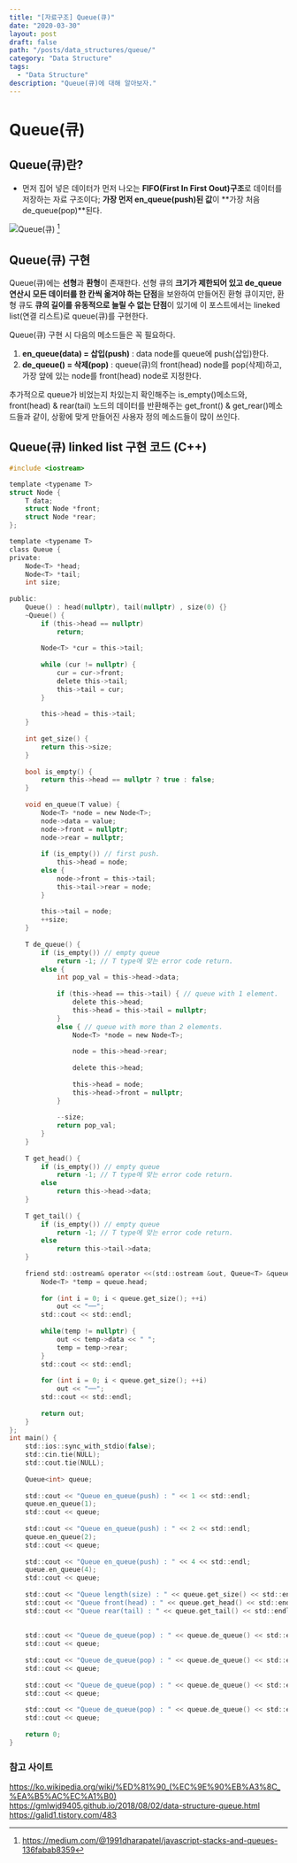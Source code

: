 ```yaml
---
title: "[자료구조] Queue(큐)"
date: "2020-03-30"
layout: post
draft: false
path: "/posts/data_structures/queue/"
category: "Data Structure"
tags:
  - "Data Structure"
description: "Queue(큐)에 대해 알아보자."
---
```


# Queue(큐)

## Queue(큐)란?

 - 먼저 집어 넣은 데이터가 먼저 나오는 **FIFO(First In First Oout)구조**로 데이터를 저장하는 자료 구조이다; **가장 먼저 en_queue(push)된 값**이 **가장 처음 de_queue(pop)**된다.
 
![Queue(큐)](./queue_animation.gif)
[^출처]

## Queue(큐) 구현
Queue(큐)에는 **선형**과 **환형**이 존재한다. 선형 큐의 **크기가 제한되어 있고 de_queue 연산시 모든 데이터를 한 칸씩 옮겨야 하는 단점**을 보완하여 만들어진 환형 큐이지만, 환형 큐도 **큐의 길이를 유동적으로 늘릴 수 없는 단점**이 있기에 이 포스트에서는 lineked list(연결 리스트)로 queue(큐)를 구현한다.

Queue(큐) 구현 시 다음의 메소드들은 꼭 필요하다.

 1. **en_queue(data) = 삽입(push)** : data node를 queue에 push(삽입)한다.
 2. **de_queue() = 삭제(pop)** : queue(큐)의 front(head) node를 pop(삭제)하고, 가장 앞에 있는 node를 front(head) node로 지정한다.
 
추가적으로 queue가 비었는지 차있는지 확인해주는 is_empty()메소드와, front(head) & rear(tail) 노드의 데이터를 반환해주는 get_front() & get_rear()메소드들과 같이, 상황에 맞게 만들어진 사용자 정의 메소드들이 많이 쓰인다.


## Queue(큐) linked list 구현 코드 (C++)

~~~c
#include <iostream>

template <typename T>
struct Node {
	T data;
	struct Node *front;
	struct Node *rear;
};

template <typename T>
class Queue {
private:
	Node<T> *head;
	Node<T> *tail;
	int size;
	
public:
	Queue() : head(nullptr), tail(nullptr) , size(0) {}
	~Queue() {
		if (this->head == nullptr)
			return;
		
		Node<T> *cur = this->tail;
		
		while (cur != nullptr) {
			cur = cur->front;
			delete this->tail;
			this->tail = cur;
		}
		
		this->head = this->tail;
	}
	
	int get_size() {
		return this->size;
	}
	
	bool is_empty() {
		return this->head == nullptr ? true : false;
	}
	
	void en_queue(T value) {
		Node<T> *node = new Node<T>;
		node->data = value;
		node->front = nullptr;
		node->rear = nullptr;
		
		if (is_empty()) // first push.
			this->head = node;
		else {
			node->front = this->tail;
			this->tail->rear = node;
		}
		
		this->tail = node;
		++size;
	}
	
	T de_queue() {
		if (is_empty()) // empty queue
			return -1; // T type에 맞는 error code return.
		else {
			int pop_val = this->head->data;
			
			if (this->head == this->tail) { // queue with 1 element.
				delete this->head;
				this->head = this->tail = nullptr;
			}
			else { // queue with more than 2 elements.
				Node<T> *node = new Node<T>;
				
				node = this->head->rear;
				
				delete this->head;
				
				this->head = node;
				this->head->front = nullptr;
			}
			
			--size;
			return pop_val;
		}
	}
	
	T get_head() {
		if (is_empty()) // empty queue
			return -1; // T type에 맞는 error code return.
		else
			return this->head->data;
	}
	
	T get_tail() {
		if (is_empty()) // empty queue
			return -1; // T type에 맞는 error code return.
		else
			return this->tail->data;
	}
	
	friend std::ostream& operator <<(std::ostream &out, Queue<T> &queue){
		Node<T> *temp = queue.head;
		
		for (int i = 0; i < queue.get_size(); ++i)
			out << "──";
		std::cout << std::endl;
		
		while(temp != nullptr) {
			out << temp->data << " ";
			temp = temp->rear;
		}
		std::cout << std::endl;
		
		for (int i = 0; i < queue.get_size(); ++i)
			out << "──";
		std::cout << std::endl;
		
		return out;
	}	
};
int main() {
	std::ios::sync_with_stdio(false);
	std::cin.tie(NULL); 
	std::cout.tie(NULL);
	
	Queue<int> queue;
	
	std::cout << "Queue en_queue(push) : " << 1 << std::endl;
	queue.en_queue(1);
	std::cout << queue;
	
	std::cout << "Queue en_queue(push) : " << 2 << std::endl;
	queue.en_queue(2);
	std::cout << queue;
	
	std::cout << "Queue en_queue(push) : " << 4 << std::endl;
	queue.en_queue(4);
	std::cout << queue;
	
	std::cout << "Queue length(size) : " << queue.get_size() << std::endl;
	std::cout << "Queue front(head) : " << queue.get_head() << std::endl;
	std::cout << "Queue rear(tail) : " << queue.get_tail() << std::endl;
	
	
	std::cout << "Queue de_queue(pop) : " << queue.de_queue() << std::endl;
	std::cout << queue;
	
	std::cout << "Queue de_queue(pop) : " << queue.de_queue() << std::endl;
	std::cout << queue;
	
	std::cout << "Queue de_queue(pop) : " << queue.de_queue() << std::endl;
	std::cout << queue;
	
	std::cout << "Queue de_queue(pop) : " << queue.de_queue() << std::endl;
	std::cout << queue;
	
	return 0;
}
~~~

### 참고 사이트
https://ko.wikipedia.org/wiki/%ED%81%90_(%EC%9E%90%EB%A3%8C_%EA%B5%AC%EC%A1%B0)  
https://gmlwjd9405.github.io/2018/08/02/data-structure-queue.html  
https://galid1.tistory.com/483  


[^출처]: https://medium.com/@1991dharapatel/javascript-stacks-and-queues-136fabab8359
